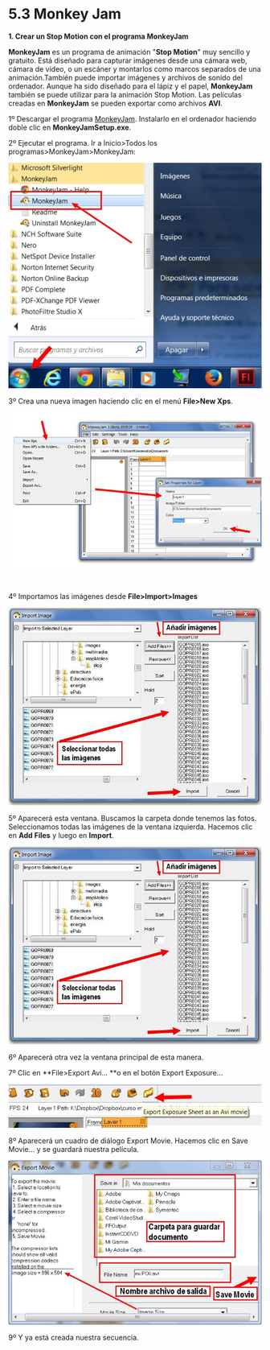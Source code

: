 # 5.3 Monkey Jam

**1\. Crear un Stop Motion con el programa MonkeyJam**

**MonkeyJam** es un programa de animación "**Stop Motion**" muy sencillo y gratuito. Está diseñado para capturar imágenes desde una cámara web, cámara de vídeo, o un escáner y montarlos como marcos separados de una animación.También puede importar imágenes y archivos de sonido del ordenador. Aunque ha sido diseñado para el lápiz y el papel, **MonkeyJam** también se puede utilizar para la animación Stop Motion. Las películas creadas en **MonkeyJam** se pueden exportar como archivos **AVI**.

1º Descargar el programa [MonkeyJam](http://monkeyjam.org/download). Instalarlo en el ordenador haciendo doble clic en **MonkeyJamSetup.exe**.

2º Ejecutar el programa. Ir a Inicio>Todos los programas>MonkeyJam>MonkeyJam:


![Imagen 75: Captura de pantalla propia](img/monkey.jpg)




3º Crea una nueva imagen haciendo clic en el menú **File>New Xps**.


![Imagen 76: Captura de pantalla propia](img/monkey2.jpg)


 

4º Importamos las imágenes desde **File>Import>Images**


![Imagen 77: Captura de pantalla propia](img/monkey3.jpg)




5º Aparecerá esta ventana. Buscamos la carpeta donde tenemos las fotos. Seleccionamos todas las imágenes de la ventana izquierda. Hacemos clic en **Add Files** y luego en **Import**.


![Imagen 78: Captura de pantalla propia](img/monkey3.jpg)




6º Aparecerá otra vez la ventana principal de esta manera.

7º Clic en **File>Export Avi... **o en el botón Export Exposure...


![Imagen 79: Captura de pantalla propia](img/monkey5.jpg)




8º Aparecerá un cuadro de diálogo Export Movie. Hacemos clic en Save Movie... y se guardará nuestra película.


![Imagen 80: Captura de pantalla propia ](img/monkey6.jpg)




9º Y ya está creada nuestra secuencia.

